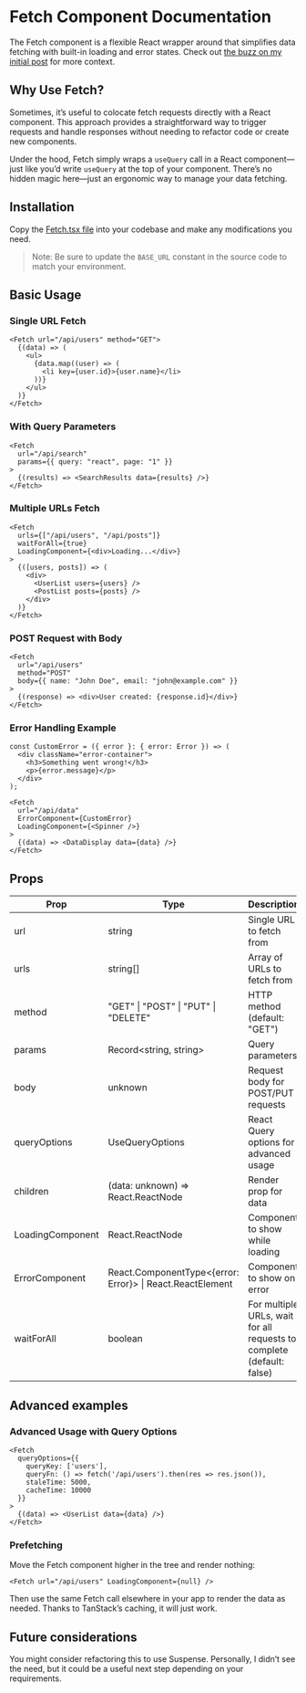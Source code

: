 # Fetch Component Documentation

The Fetch component is a flexible React wrapper around that simplifies data fetching with built-in loading and error states.
Check out [the buzz on my initial post](https://x.com/TheSisb/status/1858909454441607406) for more context.

## Why Use Fetch?
Sometimes, it’s useful to colocate fetch requests directly with a React component. This approach provides a straightforward way to trigger requests and handle responses without needing to refactor code or create new components.

Under the hood, Fetch simply wraps a `useQuery` call in a React component—just like you’d write `useQuery` at the top of your component. There’s no hidden magic here—just an ergonomic way to manage your data fetching.


## Installation

Copy the [Fetch.tsx file](https://github.com/TheSisb/Fetch.tsx/blob/main/Fetch.tsx) into your codebase and make any modifications you need.

> Note: Be sure to update the `BASE_URL` constant in the source code to match your environment.

## Basic Usage

### Single URL Fetch
```tsx
<Fetch url="/api/users" method="GET">
  {(data) => (
    <ul>
      {data.map((user) => (
        <li key={user.id}>{user.name}</li>
      ))}
    </ul>
  )}
</Fetch>
```

### With Query Parameters
```tsx
<Fetch 
  url="/api/search" 
  params={{ query: "react", page: "1" }}
>
  {(results) => <SearchResults data={results} />}
</Fetch>
```

### Multiple URLs Fetch
```tsx
<Fetch 
  urls={["/api/users", "/api/posts"]} 
  waitForAll={true}
  LoadingComponent={<div>Loading...</div>}
>
  {([users, posts]) => (
    <div>
      <UserList users={users} />
      <PostList posts={posts} />
    </div>
  )}
</Fetch>
```

### POST Request with Body
```tsx
<Fetch 
  url="/api/users" 
  method="POST"
  body={{ name: "John Doe", email: "john@example.com" }}
>
  {(response) => <div>User created: {response.id}</div>}
</Fetch>
```

### Error Handling Example
```tsx
const CustomError = ({ error }: { error: Error }) => (
  <div className="error-container">
    <h3>Something went wrong!</h3>
    <p>{error.message}</p>
  </div>
);

<Fetch 
  url="/api/data" 
  ErrorComponent={CustomError}
  LoadingComponent={<Spinner />}
>
  {(data) => <DataDisplay data={data} />}
</Fetch>
```


## Props
| Prop | Type | Description |
|------|------|-------------|
| url | string | Single URL to fetch from |
| urls | string[] | Array of URLs to fetch from |
| method | "GET" \| "POST" \| "PUT" \| "DELETE" | HTTP method (default: "GET") |
| params | Record<string, string> | Query parameters |
| body | unknown | Request body for POST/PUT requests |
| queryOptions | UseQueryOptions | React Query options for advanced usage |
| children | (data: unknown) => React.ReactNode | Render prop for data |
| LoadingComponent | React.ReactNode | Component to show while loading |
| ErrorComponent | React.ComponentType<{error: Error}> \| React.ReactElement | Component to show on error |
| waitForAll | boolean | For multiple URLs, wait for all requests to complete (default: false) |


## Advanced examples

### Advanced Usage with Query Options

```tsx
<Fetch 
  queryOptions={{
    queryKey: ['users'],
    queryFn: () => fetch('/api/users').then(res => res.json()),
    staleTime: 5000,
    cacheTime: 10000
  }}
>
  {(data) => <UserList data={data} />}
</Fetch>
```

### Prefetching

Move the Fetch component higher in the tree and render nothing:
```tsx
<Fetch url="/api/users" LoadingComponent={null} />
```
Then use the same Fetch call elsewhere in your app to render the data as needed. Thanks to TanStack’s caching, it will just work.


## Future considerations

You might consider refactoring this to use Suspense. Personally, I didn’t see the need, but it could be a useful next step depending on your requirements.
